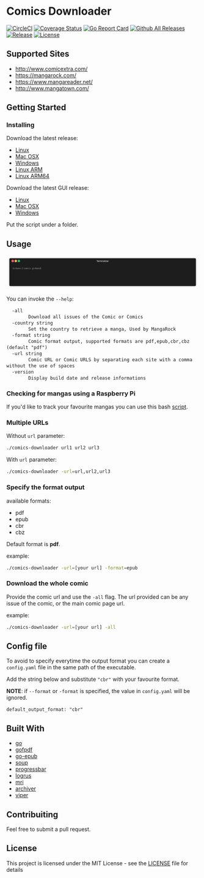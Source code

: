 # Comics Downloader

[![CircleCI](https://circleci.com/gh/Girbons/comics-downloader/tree/master.svg?style=svg)](https://circleci.com/gh/Girbons/comics-downloader/tree/master)
[![Coverage Status](https://img.shields.io/coveralls/github/Girbons/comics-downloader.svg?style=flat-square)](https://coveralls.io/github/Girbons/comics-downloader?branch=master)
[![Go Report Card](https://goreportcard.com/badge/github.com/Girbons/comics-downloader)](https://goreportcard.com/report/github.com/Girbons/comics-downloader)
[![Github All Releases](https://img.shields.io/github/downloads/Girbons/comics-downloader/total.svg?style=flat-square)]()
[![Release](https://img.shields.io/github/release/Girbons/comics-downloader.svg?style=flat-square)](https://github.com/Girbons/comics-downlowader/releases/latest)
[![License](https://img.shields.io/badge/license-MIT-blue.svg?style=flat-square)](LICENSE)

## Supported Sites

- http://www.comicextra.com/
- https://mangarock.com/
- https://www.mangareader.net/
- http://www.mangatown.com/

## Getting Started

### Installing

Download the latest release:

- [Linux](https://github.com/Girbons/comics-downloader/releases/download/v0.12.2/comics-downloader)
- [Mac OSX](https://github.com/Girbons/comics-downloader/releases/download/v0.12.2/comics-downloader-osx)
- [Windows](https://github.com/Girbons/comics-downloader/releases/download/v0.12.2/comics-downloader.exe)
- [Linux ARM](https://github.com/Girbons/comics-downloader/releases/download/v0.12.2/comics-downloader-raspbian-arm)
- [Linux ARM64](https://github.com/Girbons/comics-downloader/releases/download/v0.12.2/comics-downloader-raspbian-arm64)

Download the latest GUI release:

- [Linux](https://github.com/Girbons/comics-downloader/releases/download/v0.12.2/comics-downloader-gui-linux)
- [Mac OSX](https://github.com/Girbons/comics-downloader/releases/download/v0.12.2/comics-downloader-gui-osx)
- [Windows](https://github.com/Girbons/comics-downloader/releases/download/v0.12.2/comics-downloader-gui-windows.exe)

Put the script under a folder.

## Usage

<img src="img/usage.gif?raw=true" />

You can invoke the `--help`:

```
  -all
        Download all issues of the Comic or Comics
  -country string
        Set the country to retrieve a manga, Used by MangaRock
  -format string
        Comic format output, supported formats are pdf,epub,cbr,cbz (default "pdf")
  -url string
        Comic URL or Comic URLS by separating each site with a comma without the use of spaces
  -version
        Display build date and release informations
```

### Checking for mangas using a Raspberry Pi

If you'd like to track your favourite mangas you can use this bash [script](https://gist.github.com/nestukh/5397b836c8e5f34f6feb4ec4efe6b86a).

### Multiple URLs

Without `url` parameter:

```bash
./comics-downloader url1 url2 url3
```

With `url` parameter:

```bash
./comics-downloader -url=url,url2,url3
```

### Specify the format output

available formats:

- pdf
- epub
- cbr
- cbz

Default format is __pdf__.

example:

```bash
./comics-downloader -url=[your url] -format=epub
```

### Download the whole comic

Provide the comic url and use the `-all` flag. The url provided can be any issue of the comic, or the main comic page url.

example:

```bash
./comics-downloader -url=[your url] -all
```

## Config file

To avoid to specify everytime the output format you can create a `config.yaml` file in the same path of the executable.

Add the string below and substitute `"cbr"` with your favourite format.

**NOTE**: if `--format` or `-format` is specified, the value in `config.yaml` will be ignored.

```
default_output_format: "cbr"
```

## Built With

- [go](https://github.com/golang/go)
- [gofpdf](https://github.com/jung-kurt/gofpdf)
- [go-epub](http://github.com/bmaupin/go-epub)
- [soup](https://github.com/anaskhan96/soup)
- [progressbar](https://github.com/schollz/progressbar)
- [logrus](https://github.com/sirupsen/logrus)
- [mri](https://github.com/BakeRolls/mri/blob/master/mri.go)
- [archiver](https://github.com/mholt/archiver)
- [viper](https://github.com/spf13/viper)

## Contribuiting

Feel free to submit a pull request.

## License

This project is licensed under the MIT License - see the [LICENSE](LICENSE) file for details
